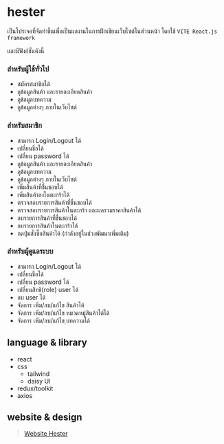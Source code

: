 ﻿# hester

เป็นโปรเจคที่จัดทำขึ้นเพื่อเป็นผลงานในการฝึกเขียนเว็บไซต์ในส่วนหน้า โดยใช้ `VITE React.js framework`

และมีฟังก์ชั่นดังนี้

### สำหรับผู้ใช้ทั่วไป
* สมัครสมาชิกได้
* ดูข้อมูลสินค้า และรายละเอียดสินค้า
* ดูข้อมูลบทความ
* ดูข้อมูลต่างๆ ภายในเว็บไซต์

### สำหรับสมาชิก
* สามารถ Login/Logout ได้
* เปลี่ยนชื่อได้
* เปลี่ยน password ได้
* ดูข้อมูลสินค้า และรายละเอียดสินค้า
* ดูข้อมูลบทความ
* ดูข้อมูลต่างๆ ภายในเว็บไซต์
* เพิ่มสินค้าที่ชื่นชอบได้
* เพิ่มสินค้าลงในตะกร้าได้
* ตรวจสอบรายการสินค้าที่ชื่นชอบได้
* ตรวจสอบรายการสินค้าในตะกร้า และผลรวมราคาสินค้าได้
* ลบรายการสินค้าที่ชื่นชอบได้
* ลบรายการสินค้าในตะกร้าได้
* กดปุ่มสั่งซื้อสินค้าได้ (กำลังอยู่ในช่วงพัฒนาเพิ่มเติม)

### สำหรับผู้ดูแลระบบ
* สามารถ Login/Logout ได้
* เปลี่ยนชื่อได้
* เปลี่ยน password ได้
* เปลี่ยนสิทธิ(role) user ได้
* ลบ user ได้
* จัดการ เพิ่ม/ลบ/แก้ไข สินค้าได้
* จัดการ เพิ่ม/ลบ/แก้ไข หมวดหมู่สินค้าได้ได้
* จัดการ เพิ่ม/ลบ/แก้ไข ฺบทความได้

## language & library

* react
* css
  * tailwind
  * daisy UI
* redux/toolkit
* axios


## website & design

> [Website Hester](https://hester.vercel.app/)
